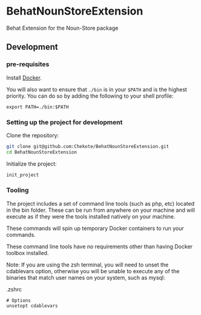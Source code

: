 # BehatNounStoreExtension
Behat Extension for the Noun-Store package

## Development

### pre-requisites

Install [Docker](https://www.docker.com).

You will also want to ensure that `./bin` is in your `$PATH` and is the highest priority. You can do so by adding the following to your shell profile:

```
export PATH=./bin:$PATH
```

### Setting up the project for development

Clone the repository:

```bash
git clone git@github.com:Chekote/BehatNounStoreExtension.git
cd BehatNounStoreExtension
```

Initialize the project:

```bash
init_project
```

### Tooling

The project includes a set of command line tools (such as php, etc) located in the bin folder. These can be run from anywhere on your machine and will execute as if they were the tools installed natively on your machine.

These commands will spin up temporary Docker containers to run your commands.

These command line tools have no requirements other than having Docker toolbox installed.

Note: If you are using the zsh terminal, you will need to unset the cdablevars option, otherwise you will be unable to execute any of the binaries that match user names on your system, such as mysql:

.zshrc
```
# Options
unsetopt cdablevars
``` 